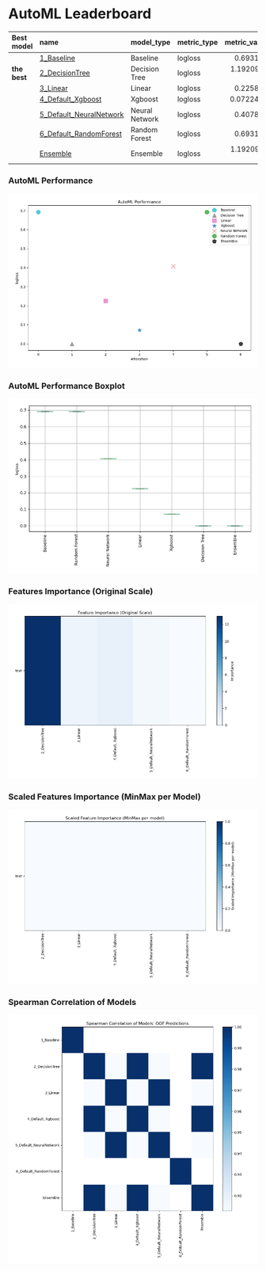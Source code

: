# AutoML Leaderboard

| Best model   | name                                                         | model_type     | metric_type   |   metric_value |   train_time |
|:-------------|:-------------------------------------------------------------|:---------------|:--------------|---------------:|-------------:|
|              | [1_Baseline](1_Baseline/README.md)                           | Baseline       | logloss       |    0.693147    |         2.11 |
| **the best** | [2_DecisionTree](2_DecisionTree/README.md)                   | Decision Tree  | logloss       |    1.19209e-07 |        11.44 |
|              | [3_Linear](3_Linear/README.md)                               | Linear         | logloss       |    0.225818    |        17.35 |
|              | [4_Default_Xgboost](4_Default_Xgboost/README.md)             | Xgboost        | logloss       |    0.0722446   |        11.79 |
|              | [5_Default_NeuralNetwork](5_Default_NeuralNetwork/README.md) | Neural Network | logloss       |    0.407819    |         2.13 |
|              | [6_Default_RandomForest](6_Default_RandomForest/README.md)   | Random Forest  | logloss       |    0.693147    |         5.47 |
|              | [Ensemble](Ensemble/README.md)                               | Ensemble       | logloss       |    1.19209e-07 |         0.53 |

### AutoML Performance
![AutoML Performance](ldb_performance.png)

### AutoML Performance Boxplot
![AutoML Performance Boxplot](ldb_performance_boxplot.png)

### Features Importance (Original Scale)
![features importance across models](features_heatmap.png)



### Scaled Features Importance (MinMax per Model)
![scaled features importance across models](features_heatmap_scaled.png)



### Spearman Correlation of Models
![models spearman correlation](correlation_heatmap.png)

